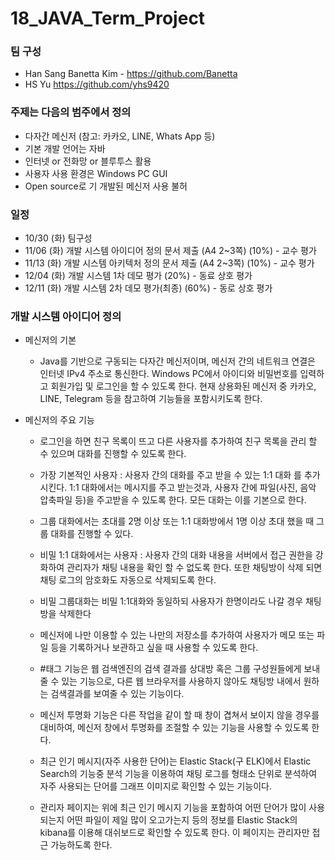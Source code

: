 # 18_JAVA_Term_Project

### 팀 구성 
  
-  Han Sang Banetta Kim - https://github.com/Banetta 
-  HS Yu https://github.com/yhs9420

### 주제는 다음의 범주에서 정의

-  다자간 메신저 (참고: 카카오, LINE, Whats App 등)
-  기본 개발 언어는 자바
-  인터넷 or 전화망 or 블루투스 활용
-  사용자 사용 환경은 Windows PC GUI
-  Open source로 기 개발된 메신저 사용 불허


### 일정

-  10/30 (화)  팀구성
-  11/06 (화)  개발 시스템 아이디어 정의 문서 제출 (A4 2~3쪽) (10%) - 교수 평가
-  11/13 (화)  개발 시스템 아키텍처 정의 문서 제출 (A4 2~3쪽) (10%) - 교수 평가
-  12/04 (화)  개발 시스템 1차 데모 평가 (20%) - 동료 상호 평가
-  12/11 (화)  개발 시스템 2차 데모 평가(최종) (60%) - 동로 상호 평가


### 개발 시스템 아이디어 정의

-  메신저의 기본
      
   -  Java를 기반으로 구동되는 다자간 메신저이며, 메신저 간의 네트워크 연결은 인터넷 IPv4 주소로 통신한다. Windows PC에서 아이디와 비밀번호를 입력하고 회원가입 및 로그인을 할 수 있도록 한다. 현재 상용화된 메신저 중 카카오, LINE, Telegram 등을 참고하여 기능들을 포함시키도록 한다. 

-  메신저의 주요 기능
      
   -  로그인을 하면 친구 목록이 뜨고 다른 사용자를 추가하여 친구 목록을 관리 할 수 있으며 대화를 진행할 수 있도록 한다.
      
   -  가장 기본적인 사용자 : 사용자 간의 대화를 주고 받을 수 있는 1:1 대화 를 추가시킨다. 1:1 대화에서는 메시지를 주고 받는것과, 사용자 간에 파일(사진, 음악 압축파일 등)을 주고받을 수 있도록 한다. 모든 대화는 이를 기본으로 한다.
      
   -  그룹 대화에서는 초대를 2명 이상 또는 1:1 대화방에서 1명 이상 초대 했을 때 그룹 대화를 진행할 수 있다.
      
   -  비밀 1:1 대화에서는 사용자 : 사용자 간의 대화 내용을 서버에서 접근 권한을 강화하여 관리자가 채팅 내용을 확인 할 수 없도록 한다. 또한 채팅방이 삭제 되면 채팅 로그의 암호화도 자동으로 삭제되도록 한다.
      
   -  비밀 그룹대화는 비밀 1:1대화와 동일하되 사용자가 한명이라도 나갈 경우 채팅방을 삭제한다
      
   -  메신저에 나만 이용할 수 있는 나만의 저장소를 추가하여 사용자가 메모 또는 파일 등을 기록하거나 보관하고 싶을 때 사용할 수 있도록 한다.
      
   -  #태그 기능은 웹 검색엔진의 검색 결과를 상대방 혹은 그룹 구성원들에게 보내줄 수 있는 기능으로, 다른 웹 브라우저를 사용하지 않아도 채팅방 내에서 원하는 검색결과를 보여줄 수 있는 기능이다.
      
   -  메신저 투명화 기능은 다른 작업을 같이 할 때 창이 겹쳐서 보이지 않을 경우를 대비하여, 메신저 창에서 투명화를 조절할 수 있는 기능을 사용할 수 있도록 한다.
      
   -  최근 인기 메시지(자주 사용한 단어)는 Elastic Stack(구 ELK)에서 Elastic Search의 기능중 분석 기능을 이용하여 채팅 로그를 형태소 단위로 분석하여 자주 사용되는 단어를 그래프 이미지로 확인할 수 있는 기능이다.
      
   -  관리자 페이지는 위에 최근 인기 메시지 기능을 포함하여 어떤 단어가 많이 사용되는지 어떤 파일이 제일 많이 오고가는지 등의 정보를 Elastic Stack의 kibana를 이용해 대쉬보드로 확인할 수 있도록 한다. 이 페이지는 관리자만 접근 가능하도록 한다.


